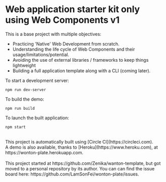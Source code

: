 # Web application starter kit only using Web Components v1

This is a base project with multiple objectives:
 * Practicing 'Native' Web Development from scratch.
 * Understanding the life cycle of Web Components and their usage/limitations/potential.
 * Avoiding the use of external libraries / frameworks to keep things lightweight
 * Building a full application template along with a CLI (coming later).

 To start a development server:
 ```
 npm run dev-server
 ```
 To build the demo:
 ```
 npm run build
 ```
To launch the built application:
 ```
 npm start
 ```
<br />
This project is automatically built using [Circle CI](https://circleci.com).<br />
A demo is also available, thanks to [Heroku](https://www.heroku.com), at https://wonton-plate.herokuapp.com.
<br />
<br />
This project started at https://github.com/Zenika/wanton-template, but got moved to a personal repository by its author.
You can can find the issue board here: https://github.com/LamSonFei/wonton-plate/issues.